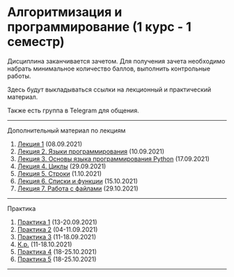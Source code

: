 # Алгоритмизация и программирование (1 курс - 1 семестр)

Дисциплина заканчивается зачетом. Для получения зачета необходимо набрать минимальное количество баллов, выполнить контрольные работы.

Здесь будут выкладываться ссылки на лекционный и практический материал.

Также есть группа в Telegram для общения.

------

Дополнительный материал по лекциям

1. [Лекция 1](./lessons/1_lesson.md) (08.09.2021)
2. [Лекция 2. Языки программирования](./lessons/2_lesson.md) (10.09.2021)
2. [Лекция 3. Основы языка программирования Python](./lessons/3_lesson.md) (17.09.2021)
2. [Лекция 4. Циклы](./lessons/4_lesson.md) (29.09.2021)
2. [Лекция 5. Строки](./lessons/5_lesson.md) (1.10.2021)
2. [Лекция 6. Списки и функции](./lessons/6_lesson.md) (15.10.2021)
2. [Лекция 7. Работа с файлами](./lessons/7_lesson.md) (29.10.2021)
------

Практика

1. [Практика 1](./practices/1_practice.md) (13-20.09.2021)
2. [Практика 2](./practices/2_practice.md) (04-11.09.2021)
2. [Практика 3](./practices/3_practice/Практика.ipynb) (11-18.09.2021)
2. [К.р.](https://github.com/ximik666/aip_1_course/blob/main/practices/kr/kr.ipynb) (11-18.10.2021)
2. [Практика 4](https://github.com/ximik666/aip_1_course/blob/main/practices/4_practice/%D0%9F%D1%80%D0%B0%D0%BA%D1%82%D0%B8%D0%BA%D0%B0.ipynb) (18-25.10.2021)
3. [Практика 5](https://github.com/ximik666/aip_1_course/blob/main/practices/4_practice/%D0%9F%D1%80%D0%B0%D0%BA%D1%82%D0%B8%D0%BA%D0%B0.ipynb) (18-25.10.2021)
------

